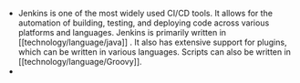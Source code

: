 - Jenkins is one of the most widely used CI/CD tools. It allows for the automation of building, testing, and deploying code across various platforms and languages. Jenkins is primarily written in [[technology/language/java]] . It also has extensive support for plugins, which can be written in various languages. Scripts can also be written in [[technology/language/Groovy]].
-